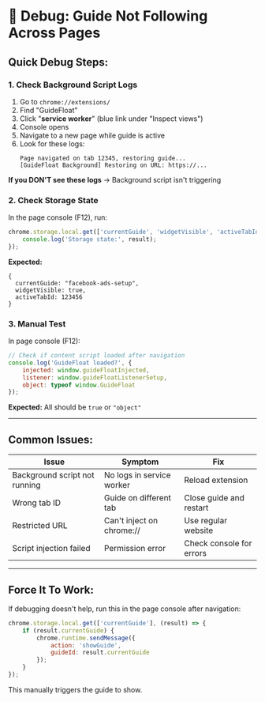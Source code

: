 # 🐛 Debug: Guide Not Following Across Pages

## Quick Debug Steps:

### 1. Check Background Script Logs

1. Go to `chrome://extensions/`
2. Find "GuideFloat"
3. Click "**service worker**" (blue link under "Inspect views")
4. Console opens
5. Navigate to a new page while guide is active
6. Look for these logs:
   ```
   Page navigated on tab 12345, restoring guide...
   [GuideFloat Background] Restoring on URL: https://...
   ```

**If you DON'T see these logs** → Background script isn't triggering

### 2. Check Storage State

In the page console (F12), run:
```javascript
chrome.storage.local.get(['currentGuide', 'widgetVisible', 'activeTabId'], (result) => {
    console.log('Storage state:', result);
});
```

**Expected:**
```
{
  currentGuide: "facebook-ads-setup",
  widgetVisible: true,
  activeTabId: 123456
}
```

### 3. Manual Test

In page console (F12):
```javascript
// Check if content script loaded after navigation
console.log('GuideFloat loaded?', {
    injected: window.guideFloatInjected,
    listener: window.guideFloatListenerSetup,
    object: typeof window.GuideFloat
});
```

**Expected:** All should be `true` or `"object"`

---

## Common Issues:

| Issue | Symptom | Fix |
|-------|---------|-----|
| Background script not running | No logs in service worker | Reload extension |
| Wrong tab ID | Guide on different tab | Close guide and restart |
| Restricted URL | Can't inject on chrome:// | Use regular website |
| Script injection failed | Permission error | Check console for errors |

---

## Force It To Work:

If debugging doesn't help, run this in the page console after navigation:

```javascript
chrome.storage.local.get(['currentGuide'], (result) => {
    if (result.currentGuide) {
        chrome.runtime.sendMessage({
            action: 'showGuide',
            guideId: result.currentGuide
        });
    }
});
```

This manually triggers the guide to show.


